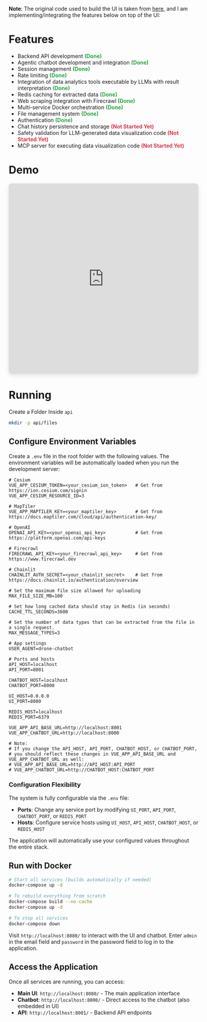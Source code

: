 **Note**: The original code used to build the UI is taken from [here](https://github.com/ArduPilot/UAVLogViewer), and I am implementing/integrating the features below on top of the UI:

# Features

- Backend API development <span style="color: #28a745; font-weight: bold;">**(Done)**</span>
- Agentic chatbot development and integration <span style="color: #28a745; font-weight: bold;">**(Done)**</span>
- Session management <span style="color: #28a745; font-weight: bold;">**(Done)**</span>
- Rate limiting <span style="color: #28a745; font-weight: bold;">**(Done)**</span>
- Integration of data analytics tools executable by LLMs with result interpretation <span style="color: #28a745; font-weight: bold;">**(Done)**</span>
- Redis caching for extracted data <span style="color: #28a745; font-weight: bold;">**(Done)**</span>
- Web scraping integration with Firecrawl <span style="color: #28a745; font-weight: bold;">**(Done)**</span>
- Multi-service Docker orchestration <span style="color: #28a745; font-weight: bold;">**(Done)**</span>
- File management system <span style="color: #28a745; font-weight: bold;">**(Done)**</span>
- Authentication <span style="color: #28a745; font-weight: bold;">**(Done)**</span>
- Chat history persistence and storage <span style="color: #dc3545; font-weight: bold;">**(Not Started Yet)**</span>
- Safety validation for LLM-generated data visualization code <span style="color: #dc3545; font-weight: bold;">**(Not Started Yet)**</span>
- MCP server for executing data visualization code <span style="color: #dc3545; font-weight: bold;">**(Not Started Yet)**</span>

# Demo 

<div style="display: flex; justify-content: flex-start; margin-bottom: 20px;">
<iframe width="1000" height="506" src="https://www.youtube.com/embed/xH6kAIWTbsk?si=sdeVjQmkABcztcv4" title="YouTube video player" frameborder="0" allow="accelerometer; autoplay; clipboard-write; encrypted-media; gyroscope; picture-in-picture; web-share" referrerpolicy="strict-origin-when-cross-origin" allowfullscreen style="max-width: 1000px; border-radius: 8px; box-shadow: 0 4px 12px rgba(0,0,0,0.1);"></iframe>
</div>

# Running  

Create a Folder Inside `api`

```bash
mkdir -p api/files
```

## Configure Environment Variables

Create a `.env` file in the root folder with the following values. The environment variables will be automatically loaded when you run the development server:

```env 
# Cesium 
VUE_APP_CESIUM_TOKEN=<your_cesium_ion_token>   # Get from https://ion.cesium.com/signin
VUE_APP_CESIUM_RESOURCE_ID=3

# MapTiler 
VUE_APP_MAPTILER_KEY=<your_maptiler_key>       # Get from https://docs.maptiler.com/cloud/api/authentication-key/

# OpenAI 
OPENAI_API_KEY=<your_openai_api_key>           # Get from https://platform.openai.com/api-keys

# Firecrawl
FIRECRAWL_API_KEY=<your_firecrawl_api_key>     # Get from https://www.firecrawl.dev

# Chainlit
CHAINLIT_AUTH_SECRET=<your_chainlit_secret>    # Get from https://docs.chainlit.io/authentication/overview

# Set the maximum file size allowed for uploading
MAX_FILE_SIZE_MB=100

# Set how long cached data should stay in Redis (in seconds)
CACHE_TTL_SECONDS=3600

# Set the number of data types that can be extracted from the file in a single request.
MAX_MESSAGE_TYPES=3

# App settings
USER_AGENT=drone-chatbot

# Ports and hosts 
API_HOST=localhost
API_PORT=8001

CHATBOT_HOST=localhost
CHATBOT_PORT=8000

UI_HOST=0.0.0.0
UI_PORT=8080

REDIS_HOST=localhost
REDIS_PORT=6379

VUE_APP_API_BASE_URL=http://localhost:8001
VUE_APP_CHATBOT_URL=http://localhost:8000

# Note: 
# If you change the API_HOST, API_PORT, CHATBOT_HOST, or CHATBOT_PORT,
# you should reflect these changes in VUE_APP_API_BASE_URL and VUE_APP_CHATBOT_URL as well:
# VUE_APP_API_BASE_URL=http://API_HOST:API_PORT
# VUE_APP_CHATBOT_URL=http://CHATBOT_HOST:CHATBOT_PORT
```

### Configuration Flexibility

The system is fully configurable via the `.env` file:

- **Ports**: Change any service port by modifying `UI_PORT`, `API_PORT`, `CHATBOT_PORT`, or `REDIS_PORT`
- **Hosts**: Configure service hosts using `UI_HOST`, `API_HOST`, `CHATBOT_HOST`, or `REDIS_HOST`

The application will automatically use your configured values throughout the entire stack.
 
## Run with Docker


```bash
# Start all services (builds automatically if needed)
docker-compose up -d

# To rebuild everything from scratch
docker-compose build --no-cache
docker-compose up -d

# To stop all services
docker-compose down
```

Visit `http://localhost:8080/` to interact with the UI and chatbot. Enter `admin` in the email field and `password` in the password field to log in to the application.


## Access the Application

Once all services are running, you can access:

- **Main UI**: `http://localhost:8080/` - The main application interface
- **Chatbot**: `http://localhost:8000/` - Direct access to the chatbot (also embedded in UI)
- **API**: `http://localhost:8001/` - Backend API endpoints